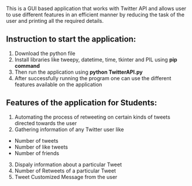 This is a GUI based application that works with Twitter API and allows user to use different features in an efficient manner by reducing the task of the user and printing all the required details. 

## Instruction to start the application:
1) Download the python file 
2) Install libraries like tweepy, datetime, time, tkinter and PIL using **pip command**
3) Then run the application using **python TwitterAPI.py**
4) After successfully running the program one can use the different features available on the application


## Features of the application for Students:
1) Automating the process of retweeting on certain kinds of tweets directed towards the user
2) Gathering information of any Twitter user like 
- Number of tweets
- Number of like tweets
- Number of friends 
3) Dispaly information about a particular Tweet
4) Number of Retweets of a particular Tweet
5) Tweet Customized Message from the user
